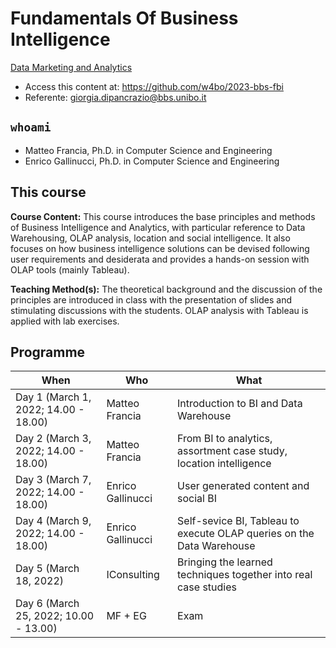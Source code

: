 # Fundamentals Of Business Intelligence

[Data Marketing and Analytics](https://www.bbs.unibo.eu/master-fulltime/data-marketing-and-analytics)

- Access this content at: https://github.com/w4bo/2023-bbs-fbi
- Referente: <giorgia.dipancrazio@bbs.unibo.it>

## `whoami`

- Matteo Francia, Ph.D. in Computer Science and Engineering
- Enrico Gallinucci, Ph.D. in Computer Science and Engineering

## This course

**Course Content:** This course introduces the base principles and methods of Business Intelligence and Analytics, with particular reference to Data Warehousing, OLAP analysis, location and social intelligence. It also focuses on how business intelligence solutions can be devised following user requirements and desiderata and provides a hands-on session with OLAP tools (mainly Tableau).

**Teaching Method(s):** The theoretical background and the discussion of the principles are introduced in class with the presentation of slides and stimulating discussions with the students. OLAP analysis with Tableau is applied with lab exercises.

## Programme

| When | Who | What |
| -    | -    | -    |
| Day 1 (March 1, 2022; 14.00 - 18.00) | Matteo Francia | Introduction to BI and Data Warehouse |
| Day 2 (March 3, 2022; 14.00 - 18.00)  | Matteo Francia | From BI to analytics, assortment case study, location intelligence |
| Day 3 (March 7, 2022; 14.00 - 18.00)  | Enrico Gallinucci | User generated content and social BI |
| Day 4 (March 9, 2022; 14.00 - 18.00)  | Enrico Gallinucci | Self-sevice BI, Tableau to execute OLAP queries on the Data Warehouse |
| Day 5 (March 18, 2022) | IConsulting | Bringing the learned techniques together into real case studies |
| Day 6 (March 25, 2022; 10.00 - 13.00) | MF + EG | Exam |
